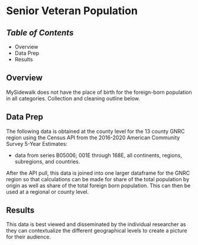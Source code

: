 # **Senior Veteran Population**

## *Table of Contents*  
+ Overview
+ Data Prep  
+ Results    

## Overview  

MySidewalk does not have the place of birth for the foreign-born population in all categories. Collection and cleaning outline below.  

## Data Prep  

The following data is obtained at the county level for the 13 county GNRC region using the Census API from the 2016-2020 American Community Survey 5-Year Estimates:  

+ data from series B05006; 001E through 168E, all continents, regions, subregions, and countries.   

After the API pull, this data is joined into one larger dataframe for the GNRC region so that calculations can be made for share of the total population by origin as well as share of the total foreign born population. This can then be used at a regional or county level.

## Results  

This data is best viewed and disseminated by the individual researcher as they can contextualize the different geographical levels to create a picture for their audience.
